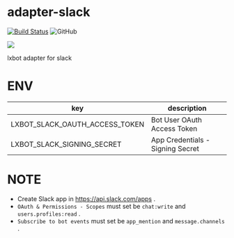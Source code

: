 # adapter-slack

[![Build Status](https://cloud.drone.io/api/badges/lxbot/adapter-slack/status.svg)](https://cloud.drone.io/lxbot/adapter-slack)
![GitHub](https://img.shields.io/github/license/lxbot/adapter-slack)

![](https://i.imgur.com/YQyQyCS.png)

lxbot adapter for slack

# ENV

| key | description |
| - | - |
| LXBOT_SLACK_OAUTH_ACCESS_TOKEN | Bot User OAuth Access Token |
| LXBOT_SLACK_SIGNING_SECRET | App Credentials - Signing Secret |

# NOTE

- Create Slack app in https://api.slack.com/apps .  
- `OAuth & Permissions - Scopes` must set be `chat:write` and `users.profiles:read` .  
- `Subscribe to bot events` must set be `app_mention` and `message.channels` .
